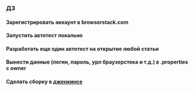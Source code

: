 ### ДЗ

#### Зарегистрировать аккаунт в browserstack.com

#### Запустить автотест локально

#### Разработать еще один автотест на открытие любой статьи

#### Вынести данные (логин, пароль, урл браузерстека и т.д.) в .properties с owner

#### Сделать сборку в [дженкинсе](https://jenkins.autotests.cloud/job/qa_guru_allure_example_23_maxaten/2/allure/#)